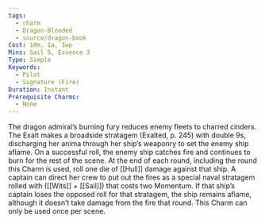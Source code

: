 ```yaml
---
tags:
  - charm
  - Dragon-Blooded
  - source/dragon-book
Cost: 10m, 1a, 1wp
Mins: Sail 5, Essence 3
Type: Simple
Keywords:
  - Pilot
  - Signature (Fire)
Duration: Instant
Prerequisite Charms:
  - None
---
```

The dragon admiral’s burning fury reduces enemy fleets to charred cinders. The Exalt makes a broadside stratagem (Exalted, p. 245) with double 9s, discharging her anima through her ship’s weaponry to set the enemy ship aflame. On a successful roll, the enemy ship catches fire and continues to burn for the rest of the scene. At the end of each round, including the round this Charm is used, roll one die of [[Hull]] damage against that ship. A captain can direct her crew to put out the fires as a special naval stratagem rolled with ([[Wits]] + [[Sail]]) that costs two Momentum. If that ship’s captain loses the opposed roll for that stratagem, the ship remains aflame, although it doesn’t take damage from the fire that round. This Charm can only be used once per scene.